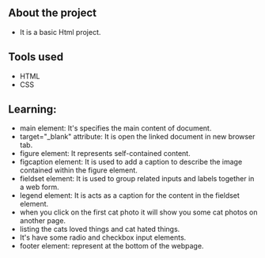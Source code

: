 ## About the project

* It is a basic Html project.
    
## Tools used

* HTML
* CSS

## Learning:

* main element: It's specifies the main content of document.
* target="_blank" attribute: It is open the linked document in new browser tab.
* figure element: It represents self-contained content.
* figcaption element: It is used to add a caption to describe the image contained within the figure element.
* fieldset element: It is used to group related inputs and labels together in a web form.
* legend element: It is acts as a caption for the content in the fieldset element.
* when you click on the first cat photo it will show you some cat photos on another page.
* listing the cats loved things and cat hated things.
* It's have some radio and checkbox input elements.
* footer element: represent at the bottom of the webpage.